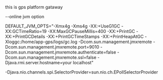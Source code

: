 

this is gps platform gataway



--online jvm option





DEFAULT_JVM_OPTS="-Xmx4g -Xms4g
-XX:+UseG1GC
-XX:GCTimeRatio=19
-XX:MaxGCPauseMillis=400
-XX:+PrintGC
-XX:+PrintGCDetails
-XX:+PrintGCTimeStamps
-XX:+PrintHeapAtGC
-Xloggc:/home/app-gps/logs/gc.log
-Dcom.sun.management.jmxremote -Dcom.sun.management.jmxremote.port=9010
-Dcom.sun.management.jmxremote.authenticate=false
-Dcom.sun.management.jmxremote.ssl=false
-Djava.rmi.server.hostname=your localhost"


-Djava.nio.channels.spi.SelectorProvider=sun.nio.ch.EPollSelectorProvider


